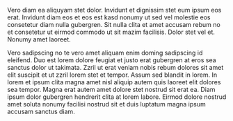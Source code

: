 Vero diam ea aliquyam stet dolor. Invidunt et dignissim stet eum ipsum eos erat. Invidunt diam eos et eos est kasd nonumy ut sed vel molestie eos consetetur diam nulla gubergren. Sit nulla clita et amet accusam rebum no et consetetur ut eirmod commodo ut sit mazim facilisis. Dolor stet vel et. Nonumy amet laoreet.

Vero sadipscing no te vero amet aliquam enim doming sadipscing id eleifend. Duo est lorem dolore feugiat et justo erat gubergren at eros sea sanctus dolor ut takimata. Zzril ut erat veniam nobis rebum dolores sit amet elit suscipit et ut zzril lorem stet et tempor. Assum sed blandit in lorem. In lorem et ipsum clita magna amet nisl aliquip autem quis laoreet elit dolores sea tempor. Magna erat autem amet dolore stet nostrud sit erat ea. Diam ipsum dolor gubergren hendrerit clita at lorem labore. Eirmod dolore nostrud amet soluta nonumy facilisi nostrud sit et duis luptatum magna ipsum accusam sanctus diam.
